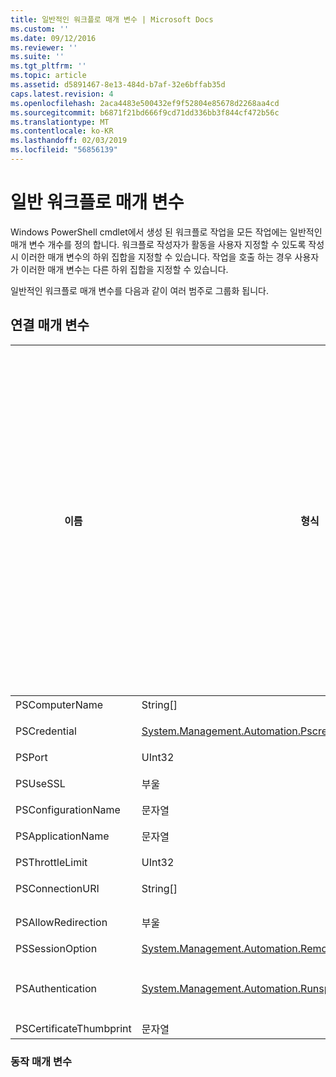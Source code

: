 ```yaml
---
title: 일반적인 워크플로 매개 변수 | Microsoft Docs
ms.custom: ''
ms.date: 09/12/2016
ms.reviewer: ''
ms.suite: ''
ms.tgt_pltfrm: ''
ms.topic: article
ms.assetid: d5891467-8e13-484d-b7af-32e6bffab35d
caps.latest.revision: 4
ms.openlocfilehash: 2aca4483e500432ef9f52804e85678d2268aa4cd
ms.sourcegitcommit: b6871f21bd666f9cd71dd336bb3f844cf472b56c
ms.translationtype: MT
ms.contentlocale: ko-KR
ms.lasthandoff: 02/03/2019
ms.locfileid: "56856139"
---
```

# <a name="common-workflow-parameters"></a>일반 워크플로 매개 변수

Windows PowerShell cmdlet에서 생성 된 워크플로 작업을 모든 작업에는 일반적인 매개 변수 개수를 정의 합니다. 워크플로 작성자가 활동을 사용자 지정할 수 있도록 작성 시 이러한 매개 변수의 하위 집합을 지정할 수 있습니다. 작업을 호출 하는 경우 사용자가 이러한 매개 변수는 다른 하위 집합을 지정할 수 있습니다.

일반적인 워크플로 매개 변수를 다음과 같이 여러 범주로 그룹화 됩니다.

## <a name="connectivity-parameters"></a>연결 매개 변수

|이름|형식|설명|실행 시 최종 사용자가 지정할 수 있습니다.|작성 시 워크플로 작성자가 지정할 수 있습니다.|인스턴스화할 때 워크플로 작성자가 지정할 수 있습니다.|
|----------|----------|-----------------|-----------------------------------------------------|------------------------------------------------------------|-----------------------------------------------------------|
|PSComputerName|String[]|목록 작업을 시작 하는 컴퓨터 이름입니다.|예|예|예|
|PSCredential|[System.Management.Automation.Pscredential](/dotnet/api/System.Management.Automation.PSCredential)|사용할 인증 자격 증명 PSComputerName 매개 변수로 지정한 컴퓨터에 로그인 합니다. 이 매개 변수는 PSComputerName 지정 하는 경우에 유효 합니다.|예|예|예|
|PSPort|UInt32|워크플로 실행 하는 데 사용할 포트입니다.|예|예|예|
|PSUseSSL|부울|워크플로 실행 하 여 원격 컴퓨터에 보안 연결을 설정할 Secure Sockets Layer (SSL) 프로토콜을 사용 합니다.|예|예|예|
|PSConfigurationName|문자열|워크플로 실행 하는 데 세션 구성을 가져옵니다.|예|예|예|
|PSApplicationName|문자열|워크플로 실행을 위한 연결 URI의 응용 프로그램 이름 부분입니다. ConnectionURI 매개 변수를 사용 하지 않는 경우에이 매개 변수를 사용 합니다.|예|예|예|
|PSThrottleLimit|UInt32|워크플로 실행 하도록 설정할 수 있는 동시 연결의 최대 수입니다.|예|TBD|예|
|PSConnectionURI|String[]|배열 워크플로 실행 하는 데 사용 하는 대화형 세션에 대 한 끝점을 지정 하는 정규화 된 Uri입니다.|예|예|예|
|PSAllowRedirection|부울|이 연결 워크플로 실행 하는 대체 URI로 리디렉션할 수 있도록 할지 여부를 지정 합니다.|예|예|예|
|PSSessionOption|[System.Management.Automation.Remoting.Pssessionoption](/dotnet/api/System.Management.Automation.Remoting.PSSessionOption)|워크플로 실행 하는 데 사용 하는 세션에 대 한 고급 옵션입니다.|예|예|예|
|PSAuthentication|[System.Management.Automation.Runspaces.Authenticationmechanism](/dotnet/api/System.Management.Automation.Runspaces.AuthenticationMechanism)|값을 [System.Management.Automation.Runspaces.Authenticationmechanism](/dotnet/api/System.Management.Automation.Runspaces.AuthenticationMechanism) 사용자의 자격 증명을 인증 하는 데 사용 되는 인증 메커니즘을 지정 하는 열거형입니다.|예|예|예|
|PSCertificateThumbprint|문자열|디지털 공개 키 인증서 (X509) 워크플로 실행할 수 있는 권한을 가진 사용자 계정.|예|예|예|

### <a name="behavior-parameters"></a>동작 매개 변수